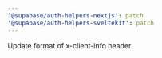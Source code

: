 ```yaml
---
'@supabase/auth-helpers-nextjs': patch
'@supabase/auth-helpers-sveltekit': patch
---
```


Update format of x-client-info header
